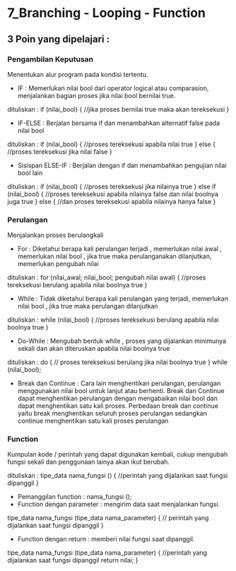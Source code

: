 # 7_Branching - Looping - Function

## 3 Poin yang dipelajari :

### Pengambilan Keputusan 
Menentukan alur program pada kondisi tertentu.

- IF : 
Memerlukan nilai bool dari operator logical atau comparasion, 
menjalankan bagian proses jika nilai bool bernilai true. 

dituliskan : 
if (nilai_bool) {
   //jika proses bernilai true maka akan tereksekusi
}

- IF-ELSE : 
Berjalan bersama if dan menambahkan alternatif false pada nilai bool

dituliskan :
if (nilai_bool) {
   //proses tereksekusi apabila nilai true
} else {
  //proses tereksekusi jika nilai false
}

- Sisispan ELSE-IF : 
Berjalan dengan if dan menambahkan pengujian nilai bool lain

dituliskan :
if (nilai_bool) {
   //proses tereksekusi jika nilainya true
} else if (nilai_bool) {
  //proses tereksekusi apabila nilainya false dan nilai boolnya juga true
} else {
  //dan proses tereksekusi apabila nilainya hanya false
}

### Perulangan 
Menjalankan proses berulangkali

- For : 
Diketahui berapa kali perulangan terjadi , memerlukan nilai awal , memerlukan nilai bool , jika true maka perulanganakan dilanjutkan, memerlukan pengubah nilai

dituliskan : 
for (nilai_awal; nilai_bool; pengubah nilai awal) {
    //proses tereksekusi berulang apabila nilai boolnya true
}

- While : 
Tidak diketahui berapa kali perulangan yang terjadi, memerlukan nilai bool , jika true maka perulangan dilanjutkan

dituliskan :
while (nilai_bool) {
  //proses tereksekusi berulang apabila nilai boolnya true
}

- Do-While : 
Mengubah bentuk while , proses yang dijalankan minimunya sekali dan akan diteruskan apabila nilai boolnya true

dituliskan :
do {
   // proses tereksekusi berulang jika nilai boolnya true
} while (nilai_bool);

- Break dan Continue : 
Cara lain menghentikan perulangan, perulangan menggunakan nilai bool untuk lanjut atau berhenti. Break dan Continue dapat menghentikan perulangan dengan mengabaikan nilai bool dan dapat menghentikan satu kali proses. Perbedaan break dan continue yaitu break menghentikan seluruh proses perulangan sedangkan continue menghentikan satu kali proses perulangan

### Function 
Kumpulan kode / perintah yang dapat digunakan kembali, cukup mengubah fungsi sekali dan penggunaan lainya akan ikut berubah.

dituliskan :
tipe_data nama_fungsi () {
  //perintah yang dijalankan saat fungsi dipanggil
}

- Pemanggilan function : nama_fungsi ();
- Function dengan parameter : mengirim data saat menjalankan fungsi.

tipe_data nama_fungsi (tipe_data nama_parameter) {
   // perintah yang dijalankan saat fungsi dipanggil
}

- Function dengan return : memberi nilai fungsi saat dipanggil.

tipe_data nama_fungsi (tipe_data nama_parameter) {
   //perintah yang dijalankan saat fungsi dipanggil 
return nilai;
}